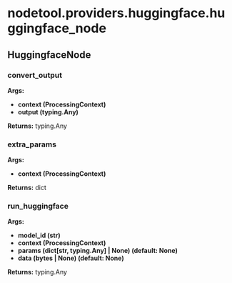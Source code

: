 # nodetool.providers.huggingface.huggingface_node

## HuggingfaceNode


### convert_output

**Args:**
- **context (ProcessingContext)**
- **output (typing.Any)**

**Returns:** typing.Any

### extra_params

**Args:**
- **context (ProcessingContext)**

**Returns:** dict

### run_huggingface

**Args:**
- **model_id (str)**
- **context (ProcessingContext)**
- **params (dict[str, typing.Any] | None) (default: None)**
- **data (bytes | None) (default: None)**

**Returns:** typing.Any

